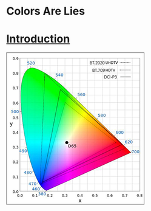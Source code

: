 # Colors Are Lies

# [Introduction](pages/Introduction.md)

![CIE1931 Chromaticity Diagram](/images/cie1931.png "Floating Text Here!")

